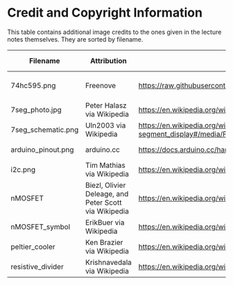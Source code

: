 # Credit and Copyright Information

This table contains additional image credits
to the ones given in the lecture notes themselves.
They are sorted by filename.

| Filename               | Attribution                     | Source URL                                               | License / Copyright | Edited? |
|------------------------|---------------------------------|----------------------------------------------------------|--------------|---------|
| 74hc595.png            | Freenove                       | https://raw.githubusercontent.com/Freenove/Freenove_Ultimate_Starter_Kit_for_Raspberry_Pi/master/Tutorial.pdf | [CC BY-NC-SA 3.0](https://www.creativecommons.org/licenses/by-nc-sa/3.0/deed.en_US) | No |
| 7seg_photo.jpg         | Peter Halasz via Wikipedia     | https://en.wikipedia.org/wiki/Seven-segment_display#/media/File:Seven_segment_01_Pengo.jpg | [CC By-SA 3.0](https://creativecommons.org/licenses/by-sa/3.0/) | No |
| 7seg_schematic.png     | Uln2003 via Wikipedia  | https://en.wikipedia.org/wiki/Seven-segment_display#/media/File:7_Segment_Display_with_Labeled_Segments.svg | [CC0](https://creativecommons.org/publicdomain/zero/1.0/deed.en) | No |
| arduino_pinout.png     | arduino.cc                      | https://docs.arduino.cc/hardware/micro                   | [CC BY-SA 4.0](https://creativecommons.org/licenses/by-sa/4.0/) | No | 
| i2c.png                | Tim Mathias via Wikipedia      | https://en.wikipedia.org/wiki/I%C2%B2C#/media/File:I2C_controller-target.svg  | [CC BY-SA 4.0](https://creativecommons.org/licenses/by-sa/4.0/) | No |
| nMOSFET                | Biezl, Olivier Deleage, and Peter Scott via Wikipedia  | https://en.wikipedia.org/wiki/MOSFET#/media/File:MOSFET_functioning_body.svg | [CC By-SA 3.0](https://creativecommons.org/licenses/by-sa/3.0/) | No |
| nMOSFET_symbol         | ErikBuer via Wikipedia    | https://en.wikipedia.org/wiki/Electronic_symbol#/media/File:Enh_N_channel_Mosfet.svg | [CC BY-SA 4.0](https://creativecommons.org/licenses/by-sa/4.0/) | No |
| peltier_cooler         | Ken Brazier via Wikipedia | https://en.wikipedia.org/wiki/File:Thermoelectric_Cooler_Diagram.svg | [CC BY-SA 4.0](https://creativecommons.org/licenses/by-sa/4.0/) | No |
| resistive_divider      | Krishnavedala via Wikipedia    | https://en.wikipedia.org/wiki/Voltage_divider#/media/File:Resistive_divider2.svg | [CC0](https://creativecommons.org/publicdomain/zero/1.0/deed.en) | Yes |